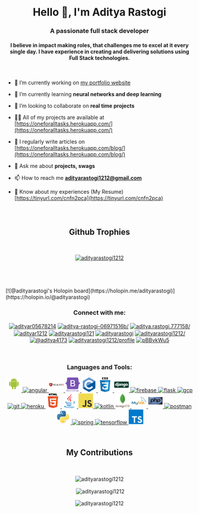 <!-- ### Hi there 👋


**adityarastogi1212/adityarastogi1212** is a ✨ _special_ ✨ repository because its `README.md` (this file) appears on your GitHub profile.

Here are some ideas to get you started:

- 🔭 I’m currently working on ...
- 🌱 I’m currently learning ...
- 👯 I’m looking to collaborate on ...
- 🤔 I’m looking for help with ...
- 💬 Ask me about ...
- 📫 How to reach me: ...
- 😄 Pronouns: ...
- ⚡ Fun fact: ...
 -->



<h1 align="center">Hello 👋, I'm Aditya Rastogi</h1>
<h3 align="center">A passionate full stack developer </h3>
<h4 align="center">I believe in impact making roles, that challenges me to excel at it every single day. I have experience in creating and delivering solutions using Full Stack technologies. </h4><br/>

<!-- <p align="center"> <img src="https://komarev.com/ghpvc/?username=adityarastogi1212&label=Profile%20views&color=0e75b6&style=flat" alt="adityarastogi1212" /> </p>
 -->

- 🔭 I’m currently working on [my portfolio website](https://oneforalltasks.herokuapp.com/)

- 🌱 I’m currently learning **neural networks and deep learning**

- 👯 I’m looking to collaborate on **real time projects**

- 👨‍💻 All of my projects are available at [https://oneforalltasks.herokuapp.com/](https://oneforalltasks.herokuapp.com/)

- 📝 I regularly write articles on [https://oneforalltasks.herokuapp.com/blog/](https://oneforalltasks.herokuapp.com/blog/)

- 💬 Ask me about **projects, swags**

- 📫 How to reach me **adityarastogi1212@gmail.com**

- 📄 Know about my experiences (My Resume) [https://tinyurl.com/cnfn2pca](https://tinyurl.com/cnfn2pca)

<h3></h3><br/>
<h2 align="center">Github Trophies</h2><br/>
 
<p align="center"> <a href="https://github.com/ryo-ma/github-profile-trophy"><img src="https://github-profile-trophy.vercel.app/?username=adityarastogi1212" alt="adityarastogi1212" /></a> </p><br/>

<!-- <p align="center"> <a href="https://twitter.com/adityar05678214" target="blank"><img src="https://img.shields.io/twitter/follow/adityar05678214?logo=twitter&style=for-the-badge" alt="adityar05678214" /></a> </p> -->

<h3></h3><br/>
[![@adityarastogi's Holopin board](https://holopin.me/adityarastogi)](https://holopin.io/@adityarastogi)<br/>

 
<h3 align="center">Connect with me:</h3>
<p align="center">
<a href="https://twitter.com/adityar05678214" target="blank"><img align="center" src="https://raw.githubusercontent.com/rahuldkjain/github-profile-readme-generator/master/src/images/icons/Social/twitter.svg" alt="adityar05678214" height="30" width="40" /></a>
<a href="https://linkedin.com/in/aditya-rastogi-06971516b/" target="blank"><img align="center" src="https://raw.githubusercontent.com/rahuldkjain/github-profile-readme-generator/master/src/images/icons/Social/linked-in-alt.svg" alt="aditya-rastogi-06971516b/" height="30" width="40" /></a>
<a href="https://fb.com/aditya.rastogi.777158/" target="blank"><img align="center" src="https://raw.githubusercontent.com/rahuldkjain/github-profile-readme-generator/master/src/images/icons/Social/facebook.svg" alt="aditya.rastogi.777158/" height="30" width="40" /></a>
<a href="https://instagram.com/adityar1212" target="blank"><img align="center" src="https://raw.githubusercontent.com/rahuldkjain/github-profile-readme-generator/master/src/images/icons/Social/instagram.svg" alt="adityar1212" height="30" width="40" /></a>
<a href="https://www.hackerrank.com/adityarastogi121" target="blank"><img align="center" src="https://raw.githubusercontent.com/rahuldkjain/github-profile-readme-generator/master/src/images/icons/Social/hackerrank.svg" alt="adityarastogi121" height="30" width="40" /></a>
<a href="https://codeforces.com/profile/adityarastogi" target="blank"><img align="center" src="https://raw.githubusercontent.com/rahuldkjain/github-profile-readme-generator/master/src/images/icons/Social/codeforces.svg" alt="adityarastogi" height="30" width="40" /></a>
<a href="https://www.leetcode.com/adityarastogi1212/" target="blank"><img align="center" src="https://raw.githubusercontent.com/rahuldkjain/github-profile-readme-generator/master/src/images/icons/Social/leet-code.svg" alt="adityarastogi1212/" height="30" width="40" /></a>
<a href="https://www.hackerearth.com/@aditya4173" target="blank"><img align="center" src="https://raw.githubusercontent.com/rahuldkjain/github-profile-readme-generator/master/src/images/icons/Social/hackerearth.svg" alt="@aditya4173" height="30" width="40" /></a>
<a href="https://auth.geeksforgeeks.org/user/adityarastogi1212/profile" target="blank"><img align="center" src="https://raw.githubusercontent.com/rahuldkjain/github-profile-readme-generator/master/src/images/icons/Social/geeks-for-geeks.svg" alt="adityarastogi1212/profile" height="30" width="40" /></a>
<a href="https://discord.gg/pBBvkWu5" target="blank"><img align="center" src="https://raw.githubusercontent.com/rahuldkjain/github-profile-readme-generator/master/src/images/icons/Social/discord.svg" alt="pBBvkWu5" height="30" width="40" /></a>
</p></br>

<h3 align="center">Languages and Tools:</h3>
<p align="center"> <a href="https://developer.android.com" target="_blank" rel="noreferrer"> <img src="https://raw.githubusercontent.com/devicons/devicon/master/icons/android/android-original-wordmark.svg" alt="android" width="40" height="40"/> </a> <a href="https://angular.io" target="_blank" rel="noreferrer"> <img src="https://angular.io/assets/images/logos/angular/angular.svg" alt="angular" width="40" height="40"/> </a> <a href="https://angular.io" target="_blank" rel="noreferrer"> <img src="https://raw.githubusercontent.com/devicons/devicon/master/icons/angularjs/angularjs-original-wordmark.svg" alt="angularjs" width="40" height="40"/> </a> <a href="https://getbootstrap.com" target="_blank" rel="noreferrer"> <img src="https://raw.githubusercontent.com/devicons/devicon/master/icons/bootstrap/bootstrap-plain-wordmark.svg" alt="bootstrap" width="40" height="40"/> </a> <a href="https://www.cprogramming.com/" target="_blank" rel="noreferrer"> <img src="https://raw.githubusercontent.com/devicons/devicon/master/icons/c/c-original.svg" alt="c" width="40" height="40"/> </a> <a href="https://www.w3schools.com/css/" target="_blank" rel="noreferrer"> <img src="https://raw.githubusercontent.com/devicons/devicon/master/icons/css3/css3-original-wordmark.svg" alt="css3" width="40" height="40"/> </a> <a href="https://www.djangoproject.com/" target="_blank" rel="noreferrer"> <img src="https://raw.githubusercontent.com/devicons/devicon/master/icons/django/django-original.svg" alt="django" width="40" height="40"/> </a> <a href="https://firebase.google.com/" target="_blank" rel="noreferrer"> <img src="https://www.vectorlogo.zone/logos/firebase/firebase-icon.svg" alt="firebase" width="40" height="40"/> </a> <a href="https://flask.palletsprojects.com/" target="_blank" rel="noreferrer"> <img src="https://www.vectorlogo.zone/logos/pocoo_flask/pocoo_flask-icon.svg" alt="flask" width="40" height="40"/> </a> <a href="https://cloud.google.com" target="_blank" rel="noreferrer"> <img src="https://www.vectorlogo.zone/logos/google_cloud/google_cloud-icon.svg" alt="gcp" width="40" height="40"/> </a> <a href="https://git-scm.com/" target="_blank" rel="noreferrer"> <img src="https://www.vectorlogo.zone/logos/git-scm/git-scm-icon.svg" alt="git" width="40" height="40"/> </a> <a href="https://heroku.com" target="_blank" rel="noreferrer"> <img src="https://www.vectorlogo.zone/logos/heroku/heroku-icon.svg" alt="heroku" width="40" height="40"/> </a> <a href="https://www.w3.org/html/" target="_blank" rel="noreferrer"> <img src="https://raw.githubusercontent.com/devicons/devicon/master/icons/html5/html5-original-wordmark.svg" alt="html5" width="40" height="40"/> </a> <a href="https://www.java.com" target="_blank" rel="noreferrer"> <img src="https://raw.githubusercontent.com/devicons/devicon/master/icons/java/java-original.svg" alt="java" width="40" height="40"/> </a> <a href="https://developer.mozilla.org/en-US/docs/Web/JavaScript" target="_blank" rel="noreferrer"> <img src="https://raw.githubusercontent.com/devicons/devicon/master/icons/javascript/javascript-original.svg" alt="javascript" width="40" height="40"/> </a> <a href="https://kotlinlang.org" target="_blank" rel="noreferrer"> <img src="https://www.vectorlogo.zone/logos/kotlinlang/kotlinlang-icon.svg" alt="kotlin" width="40" height="40"/> </a> <a href="https://www.mongodb.com/" target="_blank" rel="noreferrer"> <img src="https://raw.githubusercontent.com/devicons/devicon/master/icons/mongodb/mongodb-original-wordmark.svg" alt="mongodb" width="40" height="40"/> </a> <a href="https://www.mysql.com/" target="_blank" rel="noreferrer"> <img src="https://raw.githubusercontent.com/devicons/devicon/master/icons/mysql/mysql-original-wordmark.svg" alt="mysql" width="40" height="40"/> </a> <a href="https://www.php.net" target="_blank" rel="noreferrer"> <img src="https://raw.githubusercontent.com/devicons/devicon/master/icons/php/php-original.svg" alt="php" width="40" height="40"/> </a> <a href="https://postman.com" target="_blank" rel="noreferrer"> <img src="https://www.vectorlogo.zone/logos/getpostman/getpostman-icon.svg" alt="postman" width="40" height="40"/> </a> <a href="https://www.python.org" target="_blank" rel="noreferrer"> <img src="https://raw.githubusercontent.com/devicons/devicon/master/icons/python/python-original.svg" alt="python" width="40" height="40"/> </a> <a href="https://spring.io/" target="_blank" rel="noreferrer"> <img src="https://www.vectorlogo.zone/logos/springio/springio-icon.svg" alt="spring" width="40" height="40"/> </a> <a href="https://www.tensorflow.org" target="_blank" rel="noreferrer"> <img src="https://www.vectorlogo.zone/logos/tensorflow/tensorflow-icon.svg" alt="tensorflow" width="40" height="40"/> </a> <a href="https://www.typescriptlang.org/" target="_blank" rel="noreferrer"> <img src="https://raw.githubusercontent.com/devicons/devicon/master/icons/typescript/typescript-original.svg" alt="typescript" width="40" height="40"/> </a> </p></br>

<h3></h3>
<h2 align="center">My Contributions </h2><br/>

<p align="center"><img align="center" src="https://github-readme-stats.vercel.app/api/top-langs?username=adityarastogi1212&show_icons=true&locale=en&layout=compact" alt="adityarastogi1212" /></p>

<p align="center">&nbsp;<img align="center" src="https://github-readme-stats.vercel.app/api?username=adityarastogi1212&show_icons=true&locale=en" alt="adityarastogi1212" /></p>

<p align="center"><img align="center" src="https://github-readme-streak-stats.herokuapp.com/?user=adityarastogi1212&" alt="adityarastogi1212" /></p>
